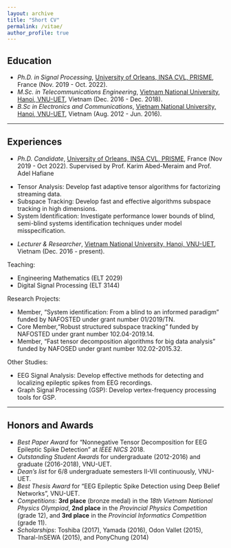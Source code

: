 ```yaml
---
layout: archive
title: "Short CV"
permalink: /vitae/
author_profile: true
---
```


## Education

* *Ph.D. in Signal Processing*, [University of Orleans, INSA CVL, PRISME](https://www.centralesupelec.fr/), France (Nov. 2019 - Oct. 2022).
* *M.Sc. in Telecommunications Engineering*, [Vietnam National University, Hanoi, VNU-UET](http://uet.vnu.edu.vn/), Vietnam (Dec. 2016 - Dec. 2018). 
* *B.Sc in Electronics and Communications*, [Vietnam National University, Hanoi, VNU-UET](http://uet.vnu.edu.vn/), Vietnam (Aug. 2012 - Jun. 2016). 


---
## Experiences

* *Ph.D. Candidate*, [University of Orleans, INSA CVL, PRISME](https://www.centralesupelec.fr/), France  (Nov 2019 - Oct 2022). 
Supervised by Prof. Karim Abed-Meraim and Prof. Adel Hafiane 
+ Tensor Analysis: Develop fast adaptive tensor algorithms for factorizing streaming data.
+ Subspace Tracking: Develop fast and effective algorithms subspace tracking in high dimensions.
+ System Identification: Investigate performance lower bounds of blind, semi-blind systems identification techniques under model misspecification.

* *Lecturer & Researcher*, [Vietnam National University, Hanoi, VNU-UET](http://uet.vnu.edu.vn/), Vietnam (Dec. 2016 - present). 

Teaching:
+ Engineering Mathematics (ELT 2029) 
+ Digital Signal Processing (ELT 3144) 

Research Projects:
+ Member, “System identification: From a blind to an informed paradigm” funded by NAFOSTED under grant number 01/2019/TN. 
+ Core Member,“Robust structured subspace tracking” funded by NAFOSTED under grant number 102.04-2019.14. 
+ Member, “Fast tensor decomposition algorithms for big data analysis” funded by NAFOSED under grant number 102.02-2015.32. 

Other Studies:
+ EEG Signal Analysis: Develop effective methods for detecting and localizing epileptic spikes from EEG recordings. 
+ Graph Signal Processing (GSP): Develop vertex-frequency processing tools for GSP. 

---
## Honors and Awards
* *Best Paper Award* for “Nonnegative Tensor Decomposition for EEG Epileptic Spike Detection” at *IEEE NICS* 2018.
*  *Outstanding Student Awards* for undergraduate (2012-2016) and graduate (2016-2018), VNU-UET.
* *Dean’s list* for 6/8 undergraduate semesters II-VII continuously, VNU-UET.
* *Best Thesis Award* for “EEG Epileptic Spike Detection using Deep Belief Networks”, VNU-UET.
* *Competitions*: **3rd place** (bronze medal) in the *18th Vietnam National Physics Olympiad*, **2nd place** in the *Provincial Physics Competition* (grade 12), and **3rd place** in the *Provincial Informatics Competition* (grade 11).
* *Scholarships*: Toshiba (2017), Yamada (2016), Odon Vallet (2015), Tharal-InSEWA (2015), and PonyChung (2014)

